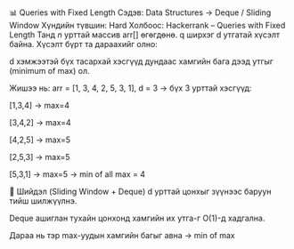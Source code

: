 📊 Queries with Fixed Length
Сэдэв: Data Structures → Deque / Sliding Window
Хүндийн түвшин: Hard
Холбоос: Hackerrank – Queries with Fixed Length
Танд $n$ урттай массив arr[] өгөгдөнө. q ширхэг d утгатай хүсэлт байна. Хүсэлт бүрт та дараахийг олно:

d хэмжээтэй бүх тасархай хэсгүүд дундаас хамгийн бага дээд утгыг (minimum of max) ол.

Жишээ нь:
arr = [1, 3, 4, 2, 5, 3, 1], d = 3 → бүх 3 урттай хэсгүүд:

[1,3,4] → max=4

[3,4,2] → max=4

[4,2,5] → max=5

[2,5,3] → max=5

[5,3,1] → max=5
→ min of all max = 4

🧠 Шийдэл (Sliding Window + Deque)
d урттай цонхыг зүүнээс баруун тийш шилжүүлнэ.

Deque ашиглан тухайн цонхонд хамгийн их утга-г O(1)-д хадгална.

Дараа нь тэр max-уудын хамгийн багыг авна → min of max
